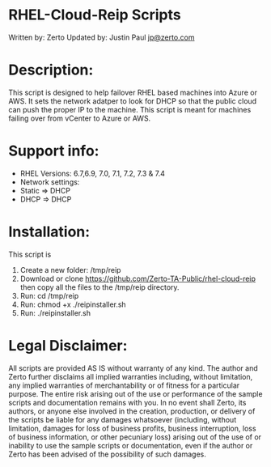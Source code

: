 # RHEL-Cloud-Reip Scripts
Written by: Zerto
Updated by: Justin Paul jp@zerto.com

# Description:
This script is designed to help failover RHEL based machines into 
Azure or AWS.
It sets the network adatper to look for DHCP so that the public cloud 
can push the proper IP to the machine.
This script is meant for machines failing over from vCenter to Azure 
or AWS.

# Support info:
- RHEL Versions: 6.7,6.9, 7.0, 7.1, 7.2, 7.3 & 7.4
- Network settings:
- Static => DHCP
- DHCP => DHCP

# Installation:
This script is
1. Create a new folder: /tmp/reip
2. Download or clone https://github.com/Zerto-TA-Public/rhel-cloud-reip then copy all the files to the /tmp/reip directory.
3. Run: cd /tmp/reip
4. Run: chmod +x ./reipinstaller.sh
5. Run: ./reipinstaller.sh

# Legal Disclaimer: 
All scripts are provided AS IS without warranty of any kind. 
The author and Zerto further disclaims all implied warranties including, 
without limitation, any implied warranties of merchantability or of 
fitness for a particular purpose. The entire risk arising out of the use 
or performance of the sample scripts and documentation remains with you. 
In no event shall Zerto, its authors, or anyone else involved in the 
creation, production, or delivery of the scripts be liable for any damages 
whatsoever (including, without limitation, damages for loss of business 
profits, business interruption, loss of business information, or other 
pecuniary loss) arising out of the use of or inability to use the sample 
scripts or documentation, even if the author or Zerto has been advised 
of the possibility of such damages.

